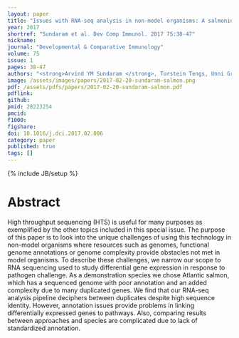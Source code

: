 ```yaml
---
layout: paper
title: "Issues with RNA-seq analysis in non-model organisms: A salmonid example"
year: 2017
shortref: "Sundaram et al. Dev Comp Immunol. 2017 75:38-47"
nickname: 
journal: "Developmental & Comparative Immunology"
volume: 75
issue: 1
pages: 38-47
authors: "<strong>Arvind YM Sundaram </strong>, Torstein Tengs, Unni Grimholt*"
image: /assets/images/papers/2017-02-20-sundaram-salmon.png
pdf: /assets/pdfs/papers/2017-02-20-sundaram-salmon.pdf
pdflink: 
github: 
pmid: 28223254
pmcid: 
f1000: 
figshare: 
doi: 10.1016/j.dci.2017.02.006
category: paper
published: true
tags: []
---
```

{% include JB/setup %}

# Abstract

High throughput sequencing (HTS) is useful for many purposes as exemplified by the other topics included in this special issue. The purpose of this paper is to look into the unique challenges of using this technology in non-model organisms where resources such as genomes, functional genome annotations or genome complexity provide obstacles not met in model organisms. To describe these challenges, we narrow our scope to RNA sequencing used to study differential gene expression in response to pathogen challenge. As a demonstration species we chose Atlantic salmon, which has a sequenced genome with poor annotation and an added complexity due to many duplicated genes. We find that our RNA-seq analysis pipeline deciphers between duplicates despite high sequence identity. However, annotation issues provide problems in linking differentially expressed genes to pathways. Also, comparing results between approaches and species are complicated due to lack of standardized annotation.
